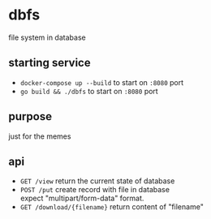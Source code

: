 # dbfs
file system in database

## starting service
- `docker-compose up --build` to start on `:8080` port  
- `go build && ./dbfs` to start on `:8080` port 


## purpose
just for the memes

## api
- `GET /view` return the current state of database
- `POST /put` create record with file in database  
   expect "multipart/form-data" format.
- `GET /download/{filename}` return content of "filename" 
